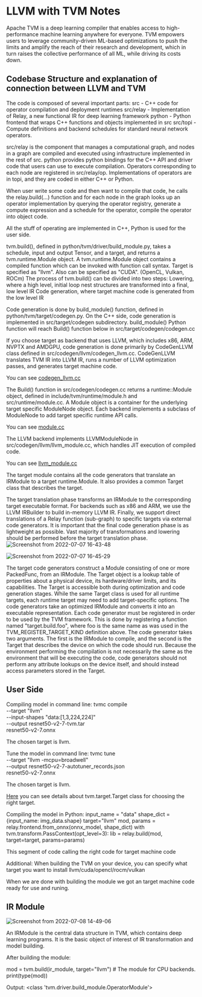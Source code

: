 # LLVM with TVM Notes

Apache TVM is a deep learning compiler that enables access to high-performance machine learning anywhere for everyone. TVM empowers users to leverage community-driven ML-based optimizations to push the limits and amplify the reach of their research and development, which in turn raises the collective performance of all ML, while driving its costs down.

Codebase Structure and explanation of connection between LLVM and TVM
------------------

The code is composed of several important parts:
src - C++ code for operator compilation and deployment runtimes
src/relay - Implementation of Relay, a new functional IR for deep learning framework
python - Python frontend that wraps C++ functions and objects implemented in src
src/topi - Compute definitions and backend schedules for standard neural network operators.

src/relay is the component that manages a computational graph, and nodes in a graph are compiled and executed using infrastructure implemented in the rest of src. python provides python bindings for the C++ API and driver code that users can use to execute compilation. Operators corresponding to each node are registered in src/relay/op. Implementations of operators are in topi, and they are coded in either C++ or Python.

When user write some code and then want to compile that code, he calls the relay.build(...) function and for each node in the graph looks up an operator implementation by querying the operator registry, generate a compute expression and a schedule for the operator, compile the operator into object code.

All the stuff of operating are implemented in C++, Python is used for the user side. 

tvm.build(), defined in python/tvm/driver/build_module.py, takes a schedule, input and output Tensor, and a target, and returns a tvm.runtime.Module object. A tvm.runtime.Module object contains a compiled function which can be invoked with function call syntax. Target is specified as "llvm". Also can be specified as "CUDA". (OpenCL, Vulkan, ROCm)
The process of tvm.build() can be divided into two steps:
Lowering, where a high level, initial loop nest structures are transformed into a final, low level IR
Code generation, where target machine code is generated from the low level IR

Code generation is done by build_module() function, defined in python/tvm/target/codegen.py. On the C++ side, code generation is implemented in src/target/codegen subdirectory. build_module() Python function will reach Build() function below in src/target/codegen/codegen.cc

If you choose target as backend that uses LLVM, which includes x86, ARM, NVPTX and AMDGPU, code generation is done primarily by CodeGenLLVM class defined in src/codegen/llvm/codegen_llvm.cc. CodeGenLLVM translates TVM IR into LLVM IR, runs a number of LLVM optimization passes, and generates target machine code.

You can see [codegen_llvm.cc](https://github.com/apache/tvm/blob/main/src/target/llvm/codegen_llvm.cc)

The Build() function in src/codegen/codegen.cc returns a runtime::Module object, defined in include/tvm/runtime/module.h and src/runtime/module.cc. A Module object is a container for the underlying target specific ModuleNode object. Each backend implements a subclass of ModuleNode to add target specific runtime API calls.

You can see [module.cc](https://github.com/apache/tvm/blob/main/src/runtime/module.cc)

The LLVM backend implements LLVMModuleNode in src/codegen/llvm/llvm_module.cc, which handles JIT execution of compiled code.

You can see [llvm_module.cc](https://github.com/apache/tvm/blob/main/src/target/llvm/llvm_module.cc)

The target module contains all the code generators that translate an IRModule to a target runtime.Module. It also provides a common Target class that describes the target.

The target translation phase transforms an IRModule to the corresponding target executable format. For backends such as x86 and ARM, we use the LLVM IRBuilder to build in-memory LLVM IR. Finally, we support direct translations of a Relay function (sub-graph) to specific targets via external code generators. It is important that the final code generation phase is as lightweight as possible. Vast majority of transformations and lowering should be performed before the target translation phase.
![Screenshot from 2022-07-07 16-43-48](https://user-images.githubusercontent.com/104573172/177802126-e3e66a17-b778-43ef-a8c3-a02bfd9b72d8.png)

![Screenshot from 2022-07-07 16-45-29](https://user-images.githubusercontent.com/104573172/177802450-7e6f845f-bc7b-408a-adc7-3042b83a90d9.png)

The target code generators construct a Module consisting of one or more PackedFunc, from an IRModule.
The Target object is a lookup table of properties about a physical device, its hardware/driver limits, and its capabilities. The Target is accessible both during optimization and code generation stages. While the same Target class is used for all runtime targets, each runtime target may need to add target-specific options.
The code generators take an optimized IRModule and converts it into an executable representation. Each code generator must be registered in order to be used by the TVM framework. This is done by registering a function named "target.build.foo", where foo is the same name as was used in the TVM_REGISTER_TARGET_KIND definition above.
The code generator takes two arguments. The first is the IRModule to compile, and the second is the Target that describes the device on which the code should run. Because the environment performing the compilation is not necessarily the same as the environment that will be executing the code, code generators should not perform any attribute lookups on the device itself, and should instead access parameters stored in the Target.


User Side
------------------
Compiling model in command line:
tvmc compile \
--target "llvm" \
--input-shapes "data:[1,3,224,224]" \
--output resnet50-v2-7-tvm.tar \
resnet50-v2-7.onnx

The chosen target is llvm.

Tune the model in command line:
tvmc tune \
--target "llvm -mcpu=broadwell" \
--output resnet50-v2-7-autotuner_records.json \
resnet50-v2-7.onnx

The chosen target is llvm.

[Here](https://tvm.apache.org/docs/reference/api/python/target.html) you can see details about tvm.target.Target class for choosing the right target.

Compiling the model in Python:
input_name = "data"
shape_dict = {input_name: img_data.shape}
target="llvm"
mod, params = relay.frontend.from_onnx(onnx_model, shape_dict)
with tvm.transform.PassContext(opt_level=3):
    lib = relay.build(mod, target=target, params=params)
    
This segment of code calling the right code for target machine code

Additional: When building the TVM on your device, you can specify what target you want to install llvm/cuda/opencl/rocm/vulkan

When we are done with building the module we got an target machine code ready for use and runing.

IR Module
-------------
![Screenshot from 2022-07-08 14-49-06](https://user-images.githubusercontent.com/104573172/177995233-925f8b2d-8947-4c05-a361-b4ddc5f08335.png)


An IRModule is the central data structure in TVM, which contains deep learning programs. It is the basic object of interest of IR transformation and model building.


After building the module:

mod = tvm.build(ir_module, target="llvm")  # The module for CPU backends.
print(type(mod))

Output:
<class 'tvm.driver.build_module.OperatorModule'>




